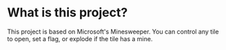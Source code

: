 # What is this project?
This project is based on Microsoft's Minesweeper.
You can control any tile to open, set a flag, or explode if the tile has a mine.
